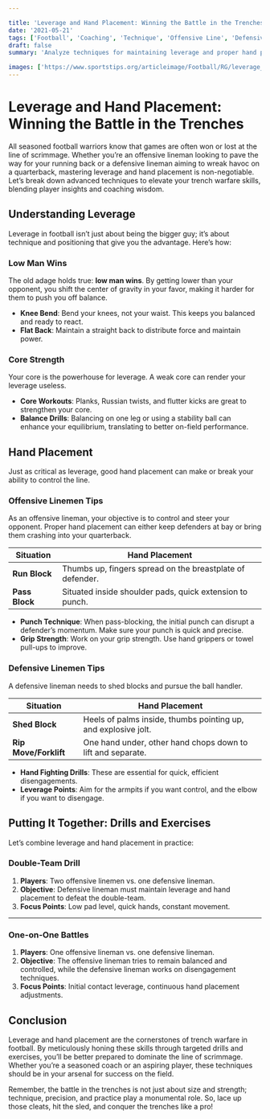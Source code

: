 ```yaml
---

title: 'Leverage and Hand Placement: Winning the Battle in the Trenches'
date: '2021-05-21'
tags: ['Football', 'Coaching', 'Technique', 'Offensive Line', 'Defensive Line', 'Skill Development', 'Leverage', 'Hand Placement']
draft: false
summary: 'Analyze techniques for maintaining leverage and proper hand placement to control defensive linemen. This article blends player knowledge with coaching wisdom to enhance your trench warfare skills.'

images: ['https://www.sportstips.org/articleimage/Football/RG/leverage_and_hand_placement_winning_the_battle_in_the_trenches.webp']
---
```


# Leverage and Hand Placement: Winning the Battle in the Trenches

All seasoned football warriors know that games are often won or lost at the line of scrimmage. Whether you’re an offensive lineman looking to pave the way for your running back or a defensive lineman aiming to wreak havoc on a quarterback, mastering leverage and hand placement is non-negotiable. Let’s break down advanced techniques to elevate your trench warfare skills, blending player insights and coaching wisdom.

## Understanding Leverage

Leverage in football isn’t just about being the bigger guy; it’s about technique and positioning that give you the advantage. Here’s how:

### Low Man Wins

The old adage holds true: **low man wins**. By getting lower than your opponent, you shift the center of gravity in your favor, making it harder for them to push you off balance.

- **Knee Bend**: Bend your knees, not your waist. This keeps you balanced and ready to react.
- **Flat Back**: Maintain a straight back to distribute force and maintain power.

### Core Strength

Your core is the powerhouse for leverage. A weak core can render your leverage useless.

- **Core Workouts**: Planks, Russian twists, and flutter kicks are great to strengthen your core.
- **Balance Drills**: Balancing on one leg or using a stability ball can enhance your equilibrium, translating to better on-field performance.

## Hand Placement

Just as critical as leverage, good hand placement can make or break your ability to control the line.

### Offensive Linemen Tips

As an offensive lineman, your objective is to control and steer your opponent. Proper hand placement can either keep defenders at bay or bring them crashing into your quarterback.

| **Situation** | **Hand Placement**                                       |
|---------------|-----------------------------------------------------------|
| **Run Block** | Thumbs up, fingers spread on the breastplate of defender. |
| **Pass Block**| Situated inside shoulder pads, quick extension to punch.  | 

- **Punch Technique**: When pass-blocking, the initial punch can disrupt a defender’s momentum. Make sure your punch is quick and precise.
- **Grip Strength**: Work on your grip strength. Use hand grippers or towel pull-ups to improve.

### Defensive Linemen Tips

A defensive lineman needs to shed blocks and pursue the ball handler. 

| **Situation**          | **Hand Placement**                                            |
|------------------------|----------------------------------------------------------------|
| **Shed Block**         | Heels of palms inside, thumbs pointing up, and explosive jolt. |
| **Rip Move/Forklift**  | One hand under, other hand chops down to lift and separate.    | 

- **Hand Fighting Drills**: These are essential for quick, efficient disengagements.
- **Leverage Points**: Aim for the armpits if you want control, and the elbow if you want to disengage.

## Putting It Together: Drills and Exercises

Let’s combine leverage and hand placement in practice:

### Double-Team Drill

1. **Players**: Two offensive linemen vs. one defensive lineman.
2. **Objective**: Defensive lineman must maintain leverage and hand placement to defeat the double-team.
3. **Focus Points**: Low pad level, quick hands, constant movement.

---

### One-on-One Battles

1. **Players**: One offensive lineman vs. one defensive lineman.
2. **Objective**: The offensive lineman tries to remain balanced and controlled, while the defensive lineman works on disengagement techniques.
3. **Focus Points**: Initial contact leverage, continuous hand placement adjustments.

## Conclusion

Leverage and hand placement are the cornerstones of trench warfare in football. By meticulously honing these skills through targeted drills and exercises, you’ll be better prepared to dominate the line of scrimmage. Whether you’re a seasoned coach or an aspiring player, these techniques should be in your arsenal for success on the field.

Remember, the battle in the trenches is not just about size and strength; technique, precision, and practice play a monumental role. So, lace up those cleats, hit the sled, and conquer the trenches like a pro!